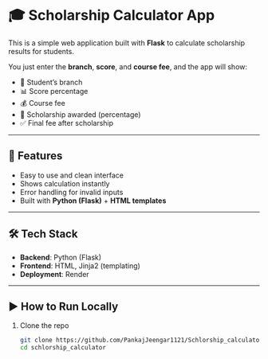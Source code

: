 # 🎓 Scholarship Calculator App  

This is a simple web application built with **Flask** to calculate scholarship results for students.  

You just enter the **branch**, **score**, and **course fee**, and the app will show:  
- 🎯 Student’s branch  
- 📊 Score percentage  
- 💰 Course fee  
- 🏅 Scholarship awarded (percentage)  
- ✅ Final fee after scholarship  

---

## 🚀 Features
- Easy to use and clean interface  
- Shows calculation instantly  
- Error handling for invalid inputs  
- Built with **Python (Flask)** + **HTML templates**  

---

## 🛠️ Tech Stack
- **Backend**: Python (Flask)  
- **Frontend**: HTML, Jinja2 (templating)  
- **Deployment**: Render   

---

## ▶️ How to Run Locally
1. Clone the repo  
   ```bash
   git clone https://github.com/PankajJeengar1121/Schlorship_calculator.git
   cd schlorship_calculator
